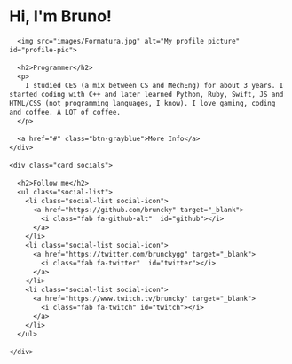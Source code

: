<!DOCTYPE html>
<html lang="en">

<head>
  <meta charset="UTF-8">

  <title>Bruncky</title>

  <meta name="viewport" content="width=device-width, initial-scale=1">

  <script src="https://kit.fontawesome.com/666567bb82.js" crossorigin="anonymous"></script>

  <link href="https://fonts.googleapis.com/css?family=Lato|Montserrat&display=swap" rel="stylesheet">
  <link rel="stylesheet" href="style.css">
</head>

<body>
  <div class="container">
    <div class="card">
      <h1>Hi, I'm Bruno!</h1>

      <img src="images/Formatura.jpg" alt="My profile picture" id="profile-pic">

      <h2>Programmer</h2>
      <p>
        I studied CES (a mix between CS and MechEng) for about 3 years. I started coding with C++ and later learned Python, Ruby, Swift, JS and HTML/CSS (not programming languages, I know). I love gaming, coding and coffee. A LOT of coffee.
      </p>

      <a href="#" class="btn-grayblue">More Info</a>
    </div>

    <div class="card socials">

      <h2>Follow me</h2>
      <ul class="social-list">
        <li class="social-list social-icon">
          <a href="https://github.com/bruncky" target="_blank">
            <i class="fab fa-github-alt"  id="github"></i>
          </a>
        </li>
        <li class="social-list social-icon">
          <a href="https://twitter.com/brunckygg" target="_blank">
            <i class="fab fa-twitter"  id="twitter"></i>
          </a>
        </li>
        <li class="social-list social-icon">
          <a href="https://www.twitch.tv/bruncky" target="_blank">
            <i class="fab fa-twitch" id="twitch"></i>
          </a>
        </li>
      </ul>

    </div>
  </div>


</body>

</html>
